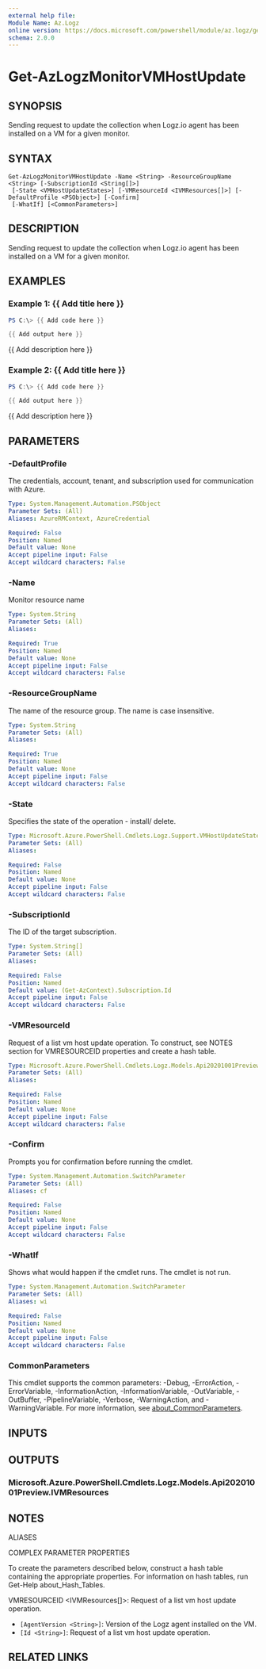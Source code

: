 ```yaml
---
external help file:
Module Name: Az.Logz
online version: https://docs.microsoft.com/powershell/module/az.logz/get-azlogzmonitorvmhostupdate
schema: 2.0.0
---
```


# Get-AzLogzMonitorVMHostUpdate

## SYNOPSIS
Sending request to update the collection when Logz.io agent has been installed on a VM for a given monitor.

## SYNTAX

```
Get-AzLogzMonitorVMHostUpdate -Name <String> -ResourceGroupName <String> [-SubscriptionId <String[]>]
 [-State <VMHostUpdateStates>] [-VMResourceId <IVMResources[]>] [-DefaultProfile <PSObject>] [-Confirm]
 [-WhatIf] [<CommonParameters>]
```

## DESCRIPTION
Sending request to update the collection when Logz.io agent has been installed on a VM for a given monitor.

## EXAMPLES

### Example 1: {{ Add title here }}
```powershell
PS C:\> {{ Add code here }}

{{ Add output here }}
```

{{ Add description here }}

### Example 2: {{ Add title here }}
```powershell
PS C:\> {{ Add code here }}

{{ Add output here }}
```

{{ Add description here }}

## PARAMETERS

### -DefaultProfile
The credentials, account, tenant, and subscription used for communication with Azure.

```yaml
Type: System.Management.Automation.PSObject
Parameter Sets: (All)
Aliases: AzureRMContext, AzureCredential

Required: False
Position: Named
Default value: None
Accept pipeline input: False
Accept wildcard characters: False
```

### -Name
Monitor resource name

```yaml
Type: System.String
Parameter Sets: (All)
Aliases:

Required: True
Position: Named
Default value: None
Accept pipeline input: False
Accept wildcard characters: False
```

### -ResourceGroupName
The name of the resource group.
The name is case insensitive.

```yaml
Type: System.String
Parameter Sets: (All)
Aliases:

Required: True
Position: Named
Default value: None
Accept pipeline input: False
Accept wildcard characters: False
```

### -State
Specifies the state of the operation - install/ delete.

```yaml
Type: Microsoft.Azure.PowerShell.Cmdlets.Logz.Support.VMHostUpdateStates
Parameter Sets: (All)
Aliases:

Required: False
Position: Named
Default value: None
Accept pipeline input: False
Accept wildcard characters: False
```

### -SubscriptionId
The ID of the target subscription.

```yaml
Type: System.String[]
Parameter Sets: (All)
Aliases:

Required: False
Position: Named
Default value: (Get-AzContext).Subscription.Id
Accept pipeline input: False
Accept wildcard characters: False
```

### -VMResourceId
Request of a list vm host update operation.
To construct, see NOTES section for VMRESOURCEID properties and create a hash table.

```yaml
Type: Microsoft.Azure.PowerShell.Cmdlets.Logz.Models.Api20201001Preview.IVMResources[]
Parameter Sets: (All)
Aliases:

Required: False
Position: Named
Default value: None
Accept pipeline input: False
Accept wildcard characters: False
```

### -Confirm
Prompts you for confirmation before running the cmdlet.

```yaml
Type: System.Management.Automation.SwitchParameter
Parameter Sets: (All)
Aliases: cf

Required: False
Position: Named
Default value: None
Accept pipeline input: False
Accept wildcard characters: False
```

### -WhatIf
Shows what would happen if the cmdlet runs.
The cmdlet is not run.

```yaml
Type: System.Management.Automation.SwitchParameter
Parameter Sets: (All)
Aliases: wi

Required: False
Position: Named
Default value: None
Accept pipeline input: False
Accept wildcard characters: False
```

### CommonParameters
This cmdlet supports the common parameters: -Debug, -ErrorAction, -ErrorVariable, -InformationAction, -InformationVariable, -OutVariable, -OutBuffer, -PipelineVariable, -Verbose, -WarningAction, and -WarningVariable. For more information, see [about_CommonParameters](http://go.microsoft.com/fwlink/?LinkID=113216).

## INPUTS

## OUTPUTS

### Microsoft.Azure.PowerShell.Cmdlets.Logz.Models.Api20201001Preview.IVMResources

## NOTES

ALIASES

COMPLEX PARAMETER PROPERTIES

To create the parameters described below, construct a hash table containing the appropriate properties. For information on hash tables, run Get-Help about_Hash_Tables.


VMRESOURCEID <IVMResources[]>: Request of a list vm host update operation.
  - `[AgentVersion <String>]`: Version of the Logz agent installed on the VM.
  - `[Id <String>]`: Request of a list vm host update operation.

## RELATED LINKS

